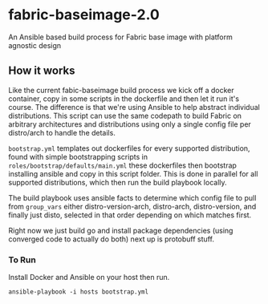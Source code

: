 # fabric-baseimage-2.0
An Ansible based build process for Fabric base image with platform agnostic design

## How it works
Like the current fabic-baseimage build process we kick off a docker container,
copy in some scripts in the dockerfile and then let it run it's course. The
difference is that we're using Ansible to help abstract individual distributions.
This script can use the same codepath to build Fabric on arbitrary architectures
and distributions using only a single config file per distro/arch to handle
the details.

`bootstrap.yml` templates out dockerfiles for every supported distribution, found
with simple bootstrapping scripts in `roles/bootstrap/defaults/main.yml` these
dockerfiles then bootstrap installing ansible and copy in this script folder.
This is done in parallel for all supported distributions, which then run the build
playbook locally.

The build playbook uses ansible facts to determine which config file to pull
from `group_vars` either distro-version-arch, distro-arch, distro-version, and
finally just disto, selected in that order depending on which matches first.

Right now we just build go and install package dependencies (using converged code
to actually do both) next up is protobuff stuff.

### To Run

Install Docker and Ansible on your host then run.

	ansible-playbook -i hosts bootstrap.yml


